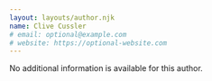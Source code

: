 ```yaml
---
layout: layouts/author.njk
name: Clive Cussler
# email: optional@example.com
# website: https://optional-website.com
---
```

No additional information is available for this author.
